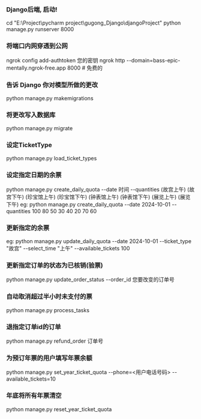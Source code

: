 ### Django后端, 启动!
cd "E:\Project\pycharm project\gugong_Django\djangoProject"
python manage.py runserver 8000

### 将端口内网穿透到公网
ngrok config add-authtoken 您的密钥
ngrok http --domain=bass-epic-mentally.ngrok-free.app 8000  # 免费的

### 告诉 Django 你对模型所做的更改
python manage.py makemigrations 

### 将更改写入数据库
python manage.py migrate

### 设定TicketType
python manage.py load_ticket_types

### 设定指定日期的余票
python manage.py create_daily_quota --date 时间 --quantities (故宫上午) (故宫下午) (珍宝馆上午) (珍宝馆下午) (钟表馆上午) (钟表馆下午) (展览上午) (展览下午)
eg: 
python manage.py create_daily_quota --date 2024-10-01 --quantities 100 80 50 30 40 20 70 60

###  更新指定的余票
eg: 
python manage.py update_daily_quota --date 2024-10-01 --ticket_type "故宫" --select_time "上午" --available_tickets 100

### 更新指定订单的状态为已核销(验票)
python manage.py update_order_status --order_id 您要改变的订单号

### 自动取消超过半小时未支付的票
python manage.py process_tasks

###  退指定订单id的订单
python manage.py refund_order 订单号

### 为预订年票的用户填写年票余额
python manage.py set_year_ticket_quota --phone=<用户电话号码> --available_tickets=10

### 年底将所有年票清空
python manage.py reset_year_ticket_quota
